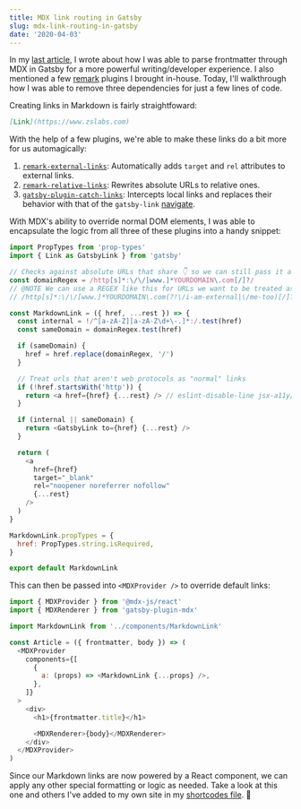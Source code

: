 ```yaml
---
title: MDX link routing in Gatsby
slug: mdx-link-routing-in-gatsby
date: '2020-04-03'
---
```


In my [last article](/articles/mdx-frontmatter-in-gatsby/), I wrote about how I was able to parse frontmatter through MDX in Gatsby for a more powerful writing/developer experience. I also mentioned a few [remark](https://github.com/remarkjs/remark) plugins I brought in-house. Today, I'll walkthrough how I was able to remove three dependencies for just a few lines of code.

Creating links in Markdown is fairly straightfoward:

```md
[Link](https://www.zslabs.com)
```

With the help of a few plugins, we're able to make these links do a bit more for us automagically:

1. [`remark-external-links`](https://github.com/remarkjs/remark-external-links): Automatically adds `target` and `rel` attributes to external links.
2. [`remark-relative-links`](https://github.com/zslabs/remark-relative-links): Rewrites absolute URLs to relative ones.
3. [`gatsby-plugin-catch-links`](https://github.com/gatsbyjs/gatsby/tree/master/packages/gatsby-plugin-catch-links_): Intercepts local links and replaces their behavior with that of the `gatsby-link` [navigate](https://www.gatsbyjs.org/docs/gatsby-link/#how-to-use-the-navigate-helper-function).

With MDX's ability to override normal DOM elements, I was able to encapsulate the logic from all three of these plugins into a handy snippet:

```js filename=MarkdownLink.js
import PropTypes from 'prop-types'
import { Link as GatsbyLink } from 'gatsby'

// Checks against absolute URLs that share 👇 so we can still pass it along to Gatsby's internal link component
const domainRegex = /http[s]*:\/\/[www.]*YOURDOMAIN\.com[/]?/
// @NOTE We can use a REGEX like this for URLs we want to be treated as external which could be used for Netlify redirects
// /http[s]*:\/\/[www.]*YOURDOMAIN\.com(?!\/i-am-external|\/me-too)[/]?/

const MarkdownLink = ({ href, ...rest }) => {
  const internal = !/^[a-zA-Z][a-zA-Z\d+\-.]*:/.test(href)
  const sameDomain = domainRegex.test(href)

  if (sameDomain) {
    href = href.replace(domainRegex, '/')
  }

  // Treat urls that aren't web protocols as "normal" links
  if (!href.startsWith('http')) {
    return <a href={href} {...rest} /> // eslint-disable-line jsx-a11y/anchor-has-content
  }

  if (internal || sameDomain) {
    return <GatsbyLink to={href} {...rest} />
  }

  return (
    <a
      href={href}
      target="_blank"
      rel="noopener noreferrer nofollow"
      {...rest}
    />
  )
}

MarkdownLink.propTypes = {
  href: PropTypes.string.isRequired,
}

export default MarkdownLink
```

This can then be passed into `<MDXProvider />` to override default links:

```js filename=Article.js
import { MDXProvider } from '@mdx-js/react'
import { MDXRenderer } from 'gatsby-plugin-mdx'

import MarkdownLink from '../components/MarkdownLink'

const Article = ({ frontmatter, body }) => (
  <MDXProvider
    components={[
      {
        a: (props) => <MarkdownLink {...props} />,
      },
    ]}
  >
    <div>
      <h1>{frontmatter.title}</h1>

      <MDXRenderer>{body}</MDXRenderer>
    </div>
  </MDXProvider>
)
```

Since our Markdown links are now powered by a React component, we can apply any other special formatting or logic as needed. Take a look at this one and others I've added to my own site in my [shortcodes file](https://github.com/zslabs/zslabs.com/blob/master/src/components/mdxShortcodes.js). 🎉
